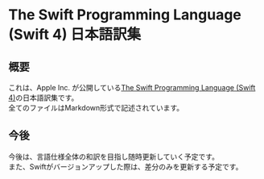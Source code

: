 # The Swift Programming Language (Swift 4) 日本語訳集

## 概要
これは、Apple Inc. が公開している[The Swift Programming Language (Swift 4)](https://developer.apple.com/library/content/documentation/Swift/Conceptual/Swift_Programming_Language/index.html#//apple_ref/doc/uid/TP40014097-CH3-ID0)の日本語訳集です。  
全てのファイルはMarkdown形式で記述されています。

## 今後
今後は、言語仕様全体の和訳を目指し随時更新していく予定です。  
また、Swiftがバージョンアップした際は、差分のみを更新する予定です。